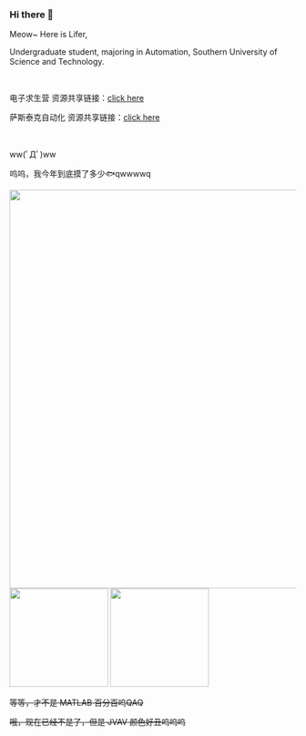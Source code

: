 ### Hi there 👋

<!--
**LiferLifer/LiferLifer** is a ✨ _special_ ✨ repository because its `README.md` (this file) appears on your GitHub profile.

Here are some ideas to get you started:

- 🔭 I’m currently working on ...
- 🌱 I’m currently learning ...
- 👯 I’m looking to collaborate on ...
- 🤔 I’m looking for help with ...
- 💬 Ask me about ...
- 📫 How to reach me: ...
- 😄 Pronouns: ...
- ⚡ Fun fact: ...
  -->

Meow~ Here is Lifer,

Undergraduate student, majoring in Automation, Southern University of Science and Technology.

<br />

电子求生营 资源共享链接：[click here](https://1drv.ms/f/c/0132374ae4f6ca5e/Ql7K9uRKNzIggAFJ3QAAAAAAk3fv-29bLuDHNw)

萨斯泰克自动化 资源共享链接：[click here](https://1drv.ms/f/c/0132374ae4f6ca5e/Ql7K9uRKNzIggAHyKgEAAAAASrqR_suLnGd6fA)

<br />

ww(ﾟДﾟ)ww

呜呜，我今年到底摸了多少🐟qwwwwq

<p>

 <img width=700 align="center" src="https://github-profile-summary-cards.vercel.app/api/cards/profile-details?username=liferlifer&theme=vue"/> 

 <img height=173 src="https://github-readme-stats.vercel.app/api?username=liferlifer&show_icons=true&count_private=true&theme=vue&text_color=417e87&hide_rank=false&rank_icon=github"> 

 <img height=173 src="https://github-readme-stats.vercel.app/api/top-langs/?username=liferlifer&layout=donut&theme=vue&hide=html,javascript">
  
<p>

~~等等，才不是 MATLAB 百分百呜QAQ~~
  
~~哦，现在已经不是了，但是 JVAV 颜色好丑呜呜呜~~
